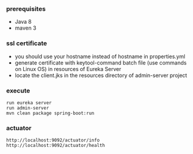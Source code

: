 ### prerequisites
- Java 8
- maven 3
### ssl certificate
- you should use your hostname instead of hostname in properties.yml
- generate certificate with keytool-command batch file (use commands on Linux OS) in resources of Eureka Server
- locate the client.jks in the resources directory of admin-server project

### execute
    run eureka server
    run admin-server
    mvn clean package spring-boot:run

### actuator
    http://localhost:9092/actuator/info
    http://localhost:9092/actuator/health